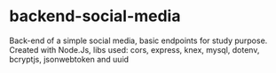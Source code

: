 # backend-social-media

Back-end of a simple social media, basic endpoints for study purpose.
Created with Node.Js, libs used: cors, express, knex, mysql, dotenv, bcryptjs, jsonwebtoken and uuid
